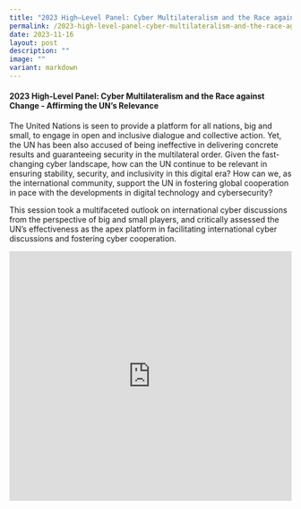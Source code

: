 ```yaml
---
title: "2023 High–Level Panel: Cyber Multilateralism and the Race against Change"
permalink: /2023-high-level-panel-cyber-multilateralism-and-the-race-against-change/
date: 2023-11-16
layout: post
description: ""
image: ""
variant: markdown
---
```

#### **2023 High-Level Panel: Cyber Multilateralism and the Race against Change - Affirming the UN’s Relevance**

The United Nations is seen to provide a platform for all nations, big and small, to engage in open and inclusive dialogue and collective action. Yet, the UN has been also accused of being ineffective in delivering concrete results and guaranteeing security in the multilateral order. Given the fast-changing cyber landscape, how can the UN continue to be relevant in ensuring stability, security, and inclusivity in this digital era? How can we, as the international community, support the UN in fostering global cooperation in pace with the developments in digital technology and cybersecurity?&nbsp;

This session took a multifaceted outlook on international cyber discussions from the perspective of big and small players, and critically assessed the UN’s effectiveness as the apex platform in facilitating international cyber discussions and fostering cyber cooperation.

<iframe allowfullscreen="" allow="accelerometer; autoplay; clipboard-write; encrypted-media; gyroscope; picture-in-picture; web-share" frameborder="0" title="YouTube video player" src="https://www.youtube.com/embed/Gj2qnWw0RNY?si=tdFAc7Kun5kXmzTG" width="100%" height="445"></iframe>